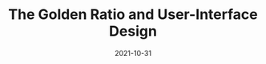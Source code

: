 ---
date: 2021-10-31
publisher: nngroup
tags:
  - design
target_url: https://www.nngroup.com/articles/golden-ratio-ui-design/
title: The Golden Ratio and User-Interface Design
---